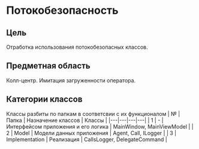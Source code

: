 # Потокобезопасность

## Цель
Отработка использования потокобезопасных классов.

## Предметная область
Колл-центр. Имитация загруженности оператора.

## Категории классов
Классы разбиты по папкам в соответсвии с их функционалом
| № | Папка | Назначение классов | Классы |
|---|---|---|---|
| 1 | - | Интерфейсом приложения и его логика | MainWindow, MainViewModel |
| 2 | Model | Модели данных приложения | Agent, Call, ILogger |
| 3 | Implementation | Реализация | CallsLogger, DelegateCommand |
